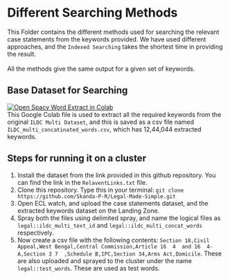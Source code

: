 # Different Searching Methods
This Folder contains the different methods used for searching the relevant case statements from the keywords provided. We have used different approaches, and the ```Indexed Searching``` takes the shortest time in providing the result.<br><br>
All the methods give the same output for a given set of keywords.
## Base Dataset for Searching
[![Open Spacy Word Extract in Colab](https://colab.research.google.com/assets/colab-badge.svg)](https://colab.research.google.com/drive/1tQbkiYx5rRIXy0kVZ2UcUgD9rdBsBtFM?usp=sharing)<br>This Google Colab file is used to extract all the required keywords from the original ```ILDC Multi Dataset```, and this is saved as a csv file named ```ILDC_multi_concatinated_words.csv```, which has 12,44,044 extracted keywords.
## Steps for running it on a cluster

1. Install the dataset from the link provided in this github repository. You can find the link in the ```RelaventLinks.txt``` file.
2. Clone this repository. Type this in your terminal: ```git clone https://github.com/Skanda-P-R/Legal-Made-Simple.git```
3. Open ECL watch, and upload the case statements dataset, and the extracted keywords dataset on the Landing Zone.
4. Spray both the files using delimited spray, and name the logical files as ``` legal::ildc_multi_text_id``` and ```legal::ildc_multi_concat_words``` respectively.
5. Now create a csv file with the following contents: ```Section 18,Civil Appeal,West Bengal,Central Commission,Article 16  4  and 16  4-A,Section 3 7  ,Schedule B,IPC,Section 34,Arms Act,Domicile```. These are also uploaded and sprayed to the cluster under the name ```legal::test_words```. These are used as test words.
